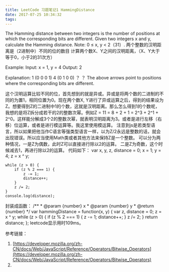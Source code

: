```yaml
---
title: LeetCode 习题笔记1 HammingDistance
date: 2017-07-25 10:34:32
tags:
---
```


The Hamming distance between two integers is the number of positions at which the corresponding bits are different.
Given two integers x and y, calculate the Hamming distance.
Note: 0 ≤ x, y < 2（31）.
两个整数的汉明距离是（2进制中）不同的位的数目
计算两个数X、Y之间的汉明距离，（X、Y大于等于0，小于2的31次方）

Example:
    Input: x = 1, y = 4
    Output: 2

Explanation:
    1   (0 0 0 1)
    4   (0 1 0 0)
           ？  ？
The above arrows point to positions where the corresponding bits are different.

这个汉明运算比较不同的位，首先想到的就是异或。异或是将两个数的二进制的不同的为置1，相同位置为0。现在两个数X, Y进行了异或运算之后，得到的结果设为Z。想要得到Z的二进制中1的个数，这就是汉明距离。那么怎么得到1的个数呢，我想的是将Z拆分成若干的2的整数次幂。例如Z = 11 = 8 + 2 + 1 = 2^3 + 2^1 + 2^0。这样能分解成3个2的整数次幂，就表明汉明距离为3。或者是进行左移（右移）位运算，或者是进行模运算等。我这里使用模运算。
注意到js是若类型语言，所以如果把他当作C语言等强类型语言一样，以为Z/2永远是整数的话，就会出现错误。所以应当使用Math类或者其他方法来保持Z是一个整数。
可以分为两种情况，一是Z为偶数，此时Z可以直接进行除以2的运算。
二是Z为奇数，这个时候减去1，再进行除以2的运算。
代码如下：
	var x, y, z, distance = 0;
	x = 1;
	y = 4;
	z = x ^ y;
	
	while (z > 0) {
	    if (z % 2 === 1) {
	        z -= 1;
	        distance++;
	    }
	    z /= 2;
	}
	console.log(distance);

封装成函数：
	/**
	 * @param {number} x
	 * @param {number} y
	 * @return {number}
	 */
	var hammingDistance = function(x, y) {
	    var z, distance = 0;
	    z = x ^ y;
	    while (z > 0) {
	        if (z % 2 === 1) {
	            z -= 1;
	            distance++;
	        }
	        z /= 2;
	    }
	    return distance;
	};
leetcode显示用时109ms。





参考链接：

1. [https://developer.mozilla.org/zh-CN/docs/Web/JavaScript/Reference/Operators/Bitwise_Operators](https://developer.mozilla.org/zh-CN/docs/Web/JavaScript/Reference/Operators/Bitwise_Operators)
2. 